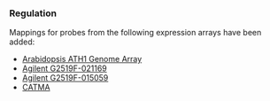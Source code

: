 ### Regulation

Mappings for probes from the following expression arrays have been
added:

-   [Arabidopsis ATH1 Genome
    Array](https://www.thermofisher.com/order/catalog/product/900385)
-   [Agilent
    G2519F-021169](http://www.biocompare.co.uk/ProductDetails/2658120/Arabidopsis-V4-Gene-Expression-Microarray-4x44K.html)
-   [Agilent
    G2519F-015059](http://www.genomics.agilent.com/CollectionSubpage.aspx?PageType=Product&SubPageType=ProductData&PageID=1508)
-   [CATMA](http://www.catma.org/)

